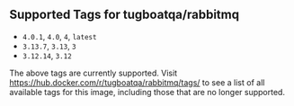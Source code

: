 ## Supported Tags for tugboatqa/rabbitmq

* `4.0.1`, `4.0`, `4`, `latest`
* `3.13.7`, `3.13`, `3`
* `3.12.14`, `3.12`

The above tags are currently supported. Visit https://hub.docker.com/r/tugboatqa/rabbitmq/tags/ to see a list of all available tags for this image, including those that are no longer supported.
